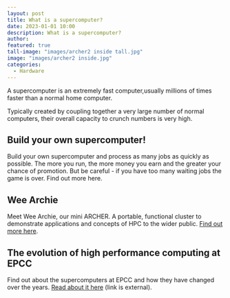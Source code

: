 ```yaml
---
layout: post
title: What is a supercomputer?
date: 2023-01-01 10:00
description: What is a supercomputer?
author: 
featured: true
tall-image: "images/archer2 inside tall.jpg"
image: "images/archer2 inside.jpg"
categories: 
  - Hardware
---
```




A supercomputer is an extremely fast computer,usually
millions of times faster than a normal home computer. 

Typically created by coupling together a very large number of normal computers, their overall capacity to crunch numbers is very high.

## Build your own supercomputer!

Build your own supercomputer and process as many jobs as quickly as possible. The more you run, the more money you earn and the greater your chance of promotion. But be careful - if you have too many waiting jobs the game is over.  Find out more here.

## Wee Archie

Meet Wee Archie, our mini ARCHER. A portable, functional cluster to demonstrate applications and concepts of HPC to the wider public. [Find out more here](/activities/hardware/2022/01/01/wee-archie/).

## The evolution of high performance computing at EPCC

Find out about the supercomputers at EPCC and how they have changed over the years. [Read about it here](https://www.epcc.ed.ac.uk/about-us/brief-history-epcc) (link is external).
